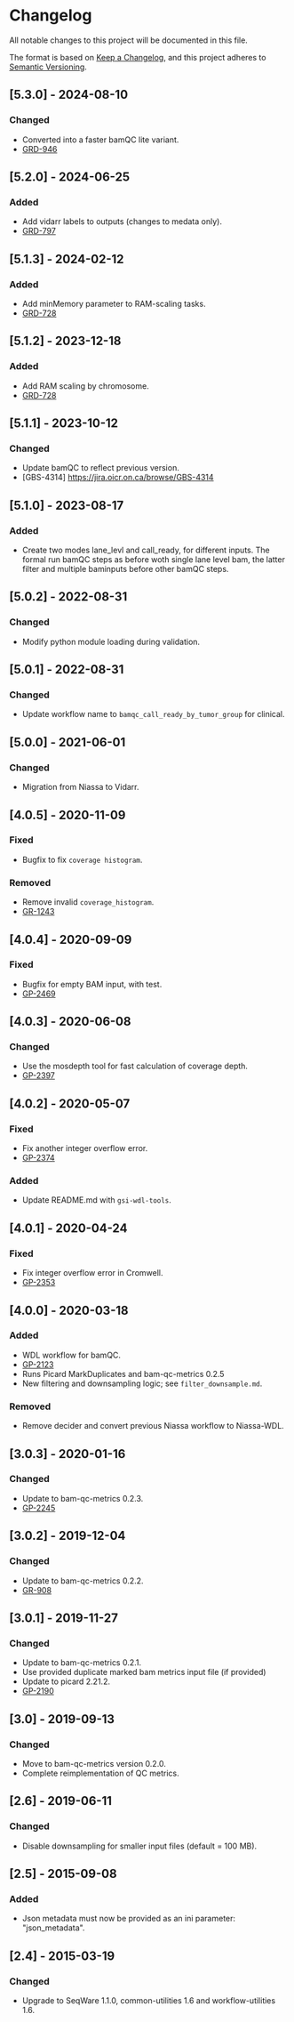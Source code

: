 # Changelog
All notable changes to this project will be documented in this file.

The format is based on [Keep a Changelog](https://keepachangelog.com/en/1.0.0/),
and this project adheres to [Semantic Versioning](https://semver.org/spec/v2.0.0.html).

##  [5.3.0] - 2024-08-10
### Changed
- Converted into a faster bamQC lite variant.
- [GRD-946](https://jira.oicr.on.ca/browse/GRD-946)

## [5.2.0] - 2024-06-25
### Added
- Add vidarr labels to outputs (changes to medata only).
- [GRD-797](https://jira.oicr.on.ca/browse/GRD-797) 

## [5.1.3] - 2024-02-12
### Added
- Add minMemory parameter to RAM-scaling tasks.
- [GRD-728](https://jira.oicr.on.ca/browse/GRD-728)

## [5.1.2] - 2023-12-18
### Added
- Add RAM scaling by chromosome.
- [GRD-728](https://jira.oicr.on.ca/browse/GRD-728)

## [5.1.1] - 2023-10-12
### Changed
- Update bamQC to reflect previous version.
- [GBS-4314] https://jira.oicr.on.ca/browse/GBS-4314

## [5.1.0] - 2023-08-17
### Added
- Create two modes lane_levl and call_ready, for different inputs. The formal run bamQC steps as before woth single lane level bam, the latter filter and multiple baminputs before other bamQC steps. 

## [5.0.2] - 2022-08-31
### Changed
- Modify python module loading during validation.

## [5.0.1] - 2022-08-31
### Changed
- Update workflow name to `bamqc_call_ready_by_tumor_group` for clinical.

## [5.0.0] - 2021-06-01
### Changed
- Migration from Niassa to Vidarr.

## [4.0.5] - 2020-11-09
### Fixed
- Bugfix to fix `coverage histogram`. 

### Removed
- Remove invalid `coverage_histogram`.
- [GR-1243](https://jira.oicr.on.ca/browse/GR-1243) 

## [4.0.4] - 2020-09-09
### Fixed
- Bugfix for empty BAM input, with test.
- [GP-2469](https://jira.oicr.on.ca/browse/GP-2469)

## [4.0.3] - 2020-06-08
### Changed
- Use the mosdepth tool for fast calculation of coverage depth.
- [GP-2397](https://jira.oicr.on.ca/browse/GP-2397)

## [4.0.2] - 2020-05-07
### Fixed
- Fix another integer overflow error.
- [GP-2374](https://jira.oicr.on.ca/browse/GP-2374)

### Added
- Update README.md with `gsi-wdl-tools`.

## [4.0.1] - 2020-04-24
### Fixed
- Fix integer overflow error in Cromwell.
- [GP-2353](https://jira.oicr.on.ca/browse/GP-2353) 

## [4.0.0] - 2020-03-18
### Added
- WDL workflow for bamQC.
- [GP-2123](https://jira.oicr.on.ca/browse/GP-2123) 
- Runs Picard MarkDuplicates and bam-qc-metrics 0.2.5
- New filtering and downsampling logic; see `filter_downsample.md`.

### Removed
- Remove decider and convert previous Niassa workflow to Niassa-WDL.

## [3.0.3] - 2020-01-16
### Changed
- Update to bam-qc-metrics 0.2.3.
- [GP-2245](https://jira.oicr.on.ca/browse/GP-2245) 

## [3.0.2] - 2019-12-04
### Changed
- Update to bam-qc-metrics 0.2.2.
- [GR-908](https://jira.oicr.on.ca/browse/GR-908)

## [3.0.1] - 2019-11-27
### Changed
- Update to bam-qc-metrics 0.2.1.
- Use provided duplicate marked bam metrics input file (if provided) 
- Update to picard 2.21.2.
- [GP-2190](https://jira.oicr.on.ca/browse/GP-2190)

## [3.0] - 2019-09-13
### Changed
- Move to bam-qc-metrics version 0.2.0. 
- Complete reimplementation of QC metrics.

## [2.6] - 2019-06-11
### Changed
- Disable downsampling for smaller input files (default = 100 MB).

## [2.5] - 2015-09-08
### Added
- Json metadata must now be provided as an ini parameter: "json_metadata".

## [2.4] - 2015-03-19
### Changed
- Upgrade to SeqWare 1.1.0, common-utilities 1.6 and workflow-utilities 1.6.
